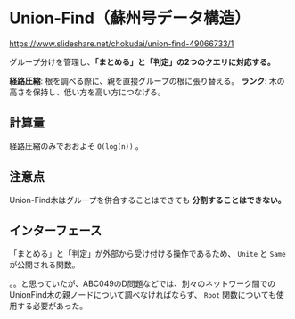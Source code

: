 # Union-Find（蘇州号データ構造）

https://www.slideshare.net/chokudai/union-find-49066733/1

グループ分けを管理し、**「まとめる」と「判定」の2つのクエリに対応する。**

**経路圧縮**: 根を調べる際に、親を直接グループの根に張り替える。
**ランク**: 木の高さを保持し、低い方を高い方につなげる。

## 計算量

経路圧縮のみでおおよそ `O(log(n))` 。

## 注意点

Union-Find木はグループを併合することはできても **分割することはできない。**

## インターフェース

「まとめる」と「判定」が外部から受け付ける操作であるため、
`Unite` と `Same` が公開される関数。

。。と思っていたが、ABC049のD問題などでは、別々のネットワーク間でのUnionFind木の親ノードについて調べなければならず、
`Root` 関数についても使用する必要があった。

